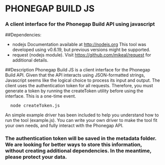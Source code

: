 # PHONEGAP BUILD JS
 
### A client interface for the Phonegap Build API using javascript


##Dependencies:
* nodejs  Documentation available at http://nodejs.org
		  This tool was developed using v0.6.19, but previous versions might be supported.
* request (nodejs module).  Visit https://github.com/mikeal/request for additional details.

##Description
Phonegap Build JS is a client interface for the Phonegap Build API.  Given that the API interacts using JSON-formatted strings, Javascript seems like the logical choice to process its input and output.
The client uses the authentication token for all requests.  Therefore, you must generate a token by running the createToken utility before using the interface.  This is a one-time event.

<pre>
  node createToken.js
</pre>

An simple example driver has been included to help you understand how to run the tool (example.js).  You can write your own driver to make the tool fit your own needs, and fully interact with the Phonegap API.  

### The authentication token will be saved in the metadata folder.  We are looking for better ways to store this information, without creating additional dependencies.  In the meantime, please protect your data.









